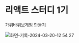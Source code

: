# 리액트 스터디 1기
가위바위보게임 만들기

![화면-기록-2024-03-20-12 54 27](https://github.com/sunnyheee/react-rock-paper-scissors/assets/84654346/4eb486d9-031d-45ab-a810-82e79a05a0c0)
